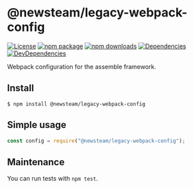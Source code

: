 # @newsteam/legacy-webpack-config

[![License](https://img.shields.io/npm/l/@newsteam/legacy-webpack-config.svg)](https://github.com/feight/packages/blob/master/LICENSE)
[![npm package](https://img.shields.io/npm/v/@newsteam/legacy-webpack-config/latest.svg)](https://www.npmjs.com/package/@newsteam/legacy-webpack-config)
[![npm downloads](https://img.shields.io/npm/dm/@newsteam/legacy-webpack-config.svg)](https://www.npmjs.com/package/@newsteam/legacy-webpack-config)
[![Dependencies](https://img.shields.io/david/feight/packages.svg?path=packages%2Futils)](https://david-dm.org/feight/packages?path=legacy-webpack-config)
[![DevDependencies](https://img.shields.io/david/feight/packages.svg?path=packages%2Futils)](https://david-dm.org/feight/packages?type=dev&path=legacy-webpack-config)

Webpack configuration for the assemble framework.

## Install

```
$ npm install @newsteam/legacy-webpack-config
```
## Simple usage

```js
const config = require("@newsteam/legacy-webpack-config");

```
## Maintenance

You can run tests with `npm test`.
